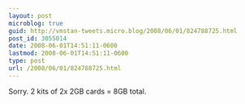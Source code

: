 ```yaml
---
layout: post
microblog: true
guid: http://vmstan-tweets.micro.blog/2008/06/01/824788725.html
post_id: 3055014
date: 2008-06-01T14:51:11-0600
lastmod: 2008-06-01T14:51:11-0600
type: post
url: /2008/06/01/824788725.html
---
```

Sorry. 2 kits of 2x 2GB cards = 8GB total.
